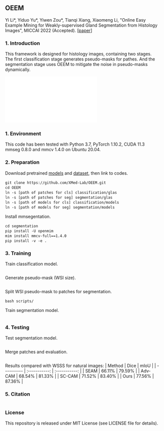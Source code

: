 ## OEEM

Yi Li*, Yiduo Yu*, Yiwen Zou*, Tianqi Xiang, Xiaomeng Li, "Online Easy Example Mining for Weakly-supervised Gland Segmentation from Histology Images", MICCAI 2022 (Accepted). [[paper](https://arxiv.org/)]

### 1. Introduction
This framework is designed for histology images, containing two stages. The first classification stage generates pseudo-masks for pathes. And the segmentation stage uses OEEM to mitigate the noise in pseudo-masks dynamically.

![framework visualization](vis.pdf)

### 1. Environment

This code has been tested with Python 3.7, PyTorch 1.10.2, CUDA 11.3 mmseg 0.8.0 and mmcv 1.4.0 on Ubuntu 20.04.

### 2. Preparation

Download pretrained [models]() and [dataset](), then link to codes.
```shell
git clone https://github.com/XMed-Lab/OEEM.git
cd OEEM
ln -s [path of patches for cls] classification/glas
ln -s [path of patches for seg] segmentation/glas
ln -s [path of models for cls] classification/models
ln -s [path of models for seg] segmentation/models
```

Install mmsegentation.
```shell
cd segmentation
pip install -U openmim
mim install mmcv-full==1.4.0
pip install -v -e .
```

### 3. Training

Train classification model.

```shell

```

Generate pseudo-mask (WSI size).
```shell

```

Split WSI pseudo-mask to patches for segmentation.

```shell
bash scripts/
```

Train segmentation model.

```shell
```

### 4. Testing

Test segmentation model.

```shell

```

Merge patches and evaluation.
```shell

```

Results compared with WSSS for natural images:
| Method  | Dice   |  mIoU  |
| ---------- | :-----------:  | :-----------: |
| SEAM | 66.11%   | 79.59%     |
| Adv-CAM | 68.54%   | 81.33%     |
| SC-CAM | 71.52%   | 83.40%     |
| Ours | 77.56%   | 87.36%     |

### 5. Citation

```
```

### License

This repository is released under MIT License (see LICENSE file for details).
